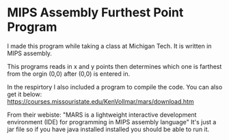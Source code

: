 # MIPS Assembly Furthest Point Program
I made this program while taking a class at Michigan Tech. It is written in MIPS assembly. 

This programs reads in x and y points then determines which one is farthest from the orgin (0,0)
after (0,0) is entered in. 


In the respirtory I also included a program to compile the code. You can also get it below:
https://courses.missouristate.edu/KenVollmar/mars/download.htm

From their webiste: "MARS is a lightweight interactive development environment (IDE) for programming in MIPS assembly language"
It's just a jar file so if you have java installed installed you should be able to run it. 
